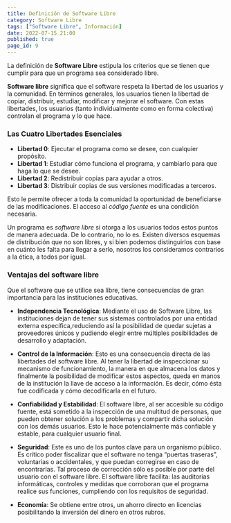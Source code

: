 ```yaml
---
title: Definición de Software Libre
category: Software Libre
tags: ["Software Libre", Información]
date: 2022-07-15 21:00
published: true
page_id: 9
---
```


La definición de **Software Libre** estipula los criterios que se tienen que cumplir para que un programa sea considerado libre.

**Software libre** significa que el software respeta la libertad de los usuarios y la comunidad. En términos generales, los usuarios tienen la libertad de copiar, distribuir, estudiar, modificar y mejorar el software. Con estas libertades, los usuarios (tanto individualmente como en forma colectiva) controlan el programa y lo que hace.

### Las Cuatro Libertades Esenciales

* **Libertad 0**: Ejecutar el programa como se desee, con cualquier propósito.
* **Libertad 1**: Estudiar cómo funciona el programa, y cambiarlo para que haga lo que se desee.
* **Libertad 2**: Redistribuir copias para ayudar a otros.
* **Libertad 3**: Distribuir copias de sus versiones modificadas a terceros.

Esto le permite ofrecer a toda la comunidad la oportunidad de beneficiarse de las modificaciones. El acceso al *código fuente* es una condición necesaria.

Un programa es *software libre* si otorga a los usuarios todos estos puntos de manera adecuada. De lo contrario, no lo es. Existen diversos esquemas de distribución que no son libres, y si bien podemos distinguirlos con base en cuánto les falta para llegar a serlo, nosotros los consideramos contrarios a la ética, a todos por igual.

### Ventajas del software libre
Que el software que se utilice sea libre, tiene consecuencias de gran importancia para las instituciones educativas.

* **Independencia Tecnológica**: Mediante el uso de Software Libre, las instituciones dejan de tener sus sistemas controlados por una entidad externa específica,reduciendo así la posibilidad de quedar sujetas a proveedores únicos y pudiendo elegir entre múltiples posibilidades de desarrollo y adaptación.

* **Control de la Información**: Esto es una consecuencia directa de las libertades del software libre. Al tener la libertad de inspeccionar su mecanismo de funcionamiento, la manera en que almacena los datos y finalmente la posibilidad de modificar estos aspectos, queda en manos de la institución la llave de acceso a la información. Es decir, cómo ésta fue codificada y cómo decodificarla en el futuro.

* **Confiabilidad y Estabilidad**: El software libre, al ser accesible su código fuente, está sometido a la inspección de una multitud de personas, que pueden obtener solución a los problemas y compartir dicha solución con los demás usuarios. Esto le hace potencialmente más confiable y estable, para cualquier usuario final.

* **Seguridad**: Este es uno de los puntos clave para un organismo público. Es crítico poder fiscalizar que el software no tenga “puertas traseras", voluntarias o accidentales, y que puedan corregirse en caso de encontrarlas. Tal proceso de corrección sólo es posible por parte del usuario con el software libre. El software libre facilita: las auditorías informáticas, controles y medidas que corroboran que el programa realice sus funciones, cumpliendo con los requisitos de seguridad.

* **Economía**: Se obtiene entre otros, un ahorro directo en licencias posibilitando la inversión del dinero en otros rubros.
